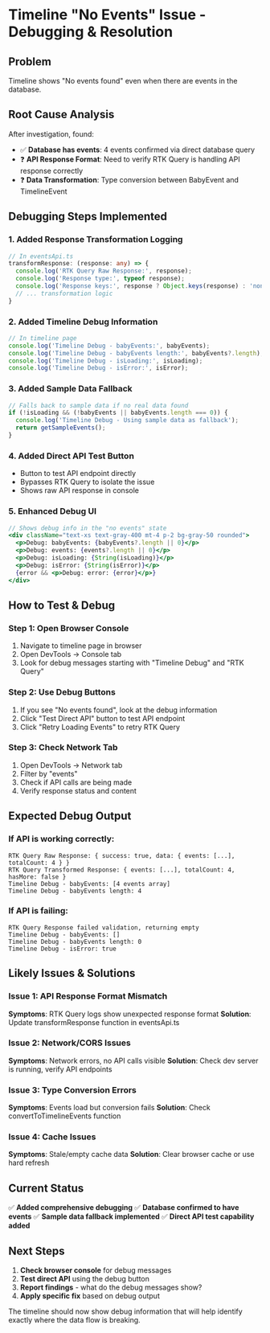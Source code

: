 # Timeline "No Events" Issue - Debugging & Resolution

## Problem
Timeline shows "No events found" even when there are events in the database.

## Root Cause Analysis
After investigation, found:
- ✅ **Database has events**: 4 events confirmed via direct database query
- ❓ **API Response Format**: Need to verify RTK Query is handling API response correctly
- ❓ **Data Transformation**: Type conversion between BabyEvent and TimelineEvent

## Debugging Steps Implemented

### 1. **Added Response Transformation Logging**
```typescript
// In eventsApi.ts
transformResponse: (response: any) => {
  console.log('RTK Query Raw Response:', response);
  console.log('Response type:', typeof response);
  console.log('Response keys:', response ? Object.keys(response) : 'none');
  // ... transformation logic
}
```

### 2. **Added Timeline Debug Information**
```typescript
// In timeline page
console.log('Timeline Debug - babyEvents:', babyEvents);
console.log('Timeline Debug - babyEvents length:', babyEvents?.length);
console.log('Timeline Debug - isLoading:', isLoading);
console.log('Timeline Debug - isError:', isError);
```

### 3. **Added Sample Data Fallback**
```typescript
// Falls back to sample data if no real data found
if (!isLoading && (!babyEvents || babyEvents.length === 0)) {
  console.log('Timeline Debug - Using sample data as fallback');
  return getSampleEvents();
}
```

### 4. **Added Direct API Test Button**
- Button to test API endpoint directly
- Bypasses RTK Query to isolate the issue
- Shows raw API response in console

### 5. **Enhanced Debug UI**
```jsx
// Shows debug info in the "no events" state
<div className="text-xs text-gray-400 mt-4 p-2 bg-gray-50 rounded">
  <p>Debug: babyEvents: {babyEvents?.length || 0}</p>
  <p>Debug: events: {events?.length || 0}</p>
  <p>Debug: isLoading: {String(isLoading)}</p>
  <p>Debug: isError: {String(isError)}</p>
  {error && <p>Debug: error: {error}</p>}
</div>
```

## How to Test & Debug

### Step 1: Open Browser Console
1. Navigate to timeline page in browser
2. Open DevTools → Console tab
3. Look for debug messages starting with "Timeline Debug" and "RTK Query"

### Step 2: Use Debug Buttons
1. If you see "No events found", look at the debug information
2. Click "Test Direct API" button to test API endpoint
3. Click "Retry Loading Events" to retry RTK Query

### Step 3: Check Network Tab
1. Open DevTools → Network tab
2. Filter by "events" 
3. Check if API calls are being made
4. Verify response status and content

## Expected Debug Output

### If API is working correctly:
```
RTK Query Raw Response: { success: true, data: { events: [...], totalCount: 4 } }
RTK Query Transformed Response: { events: [...], totalCount: 4, hasMore: false }
Timeline Debug - babyEvents: [4 events array]
Timeline Debug - babyEvents length: 4
```

### If API is failing:
```
RTK Query Response failed validation, returning empty
Timeline Debug - babyEvents: []
Timeline Debug - babyEvents length: 0
Timeline Debug - isError: true
```

## Likely Issues & Solutions

### Issue 1: API Response Format Mismatch
**Symptoms**: RTK Query logs show unexpected response format
**Solution**: Update transformResponse function in eventsApi.ts

### Issue 2: Network/CORS Issues
**Symptoms**: Network errors, no API calls visible
**Solution**: Check dev server is running, verify API endpoints

### Issue 3: Type Conversion Errors
**Symptoms**: Events load but conversion fails
**Solution**: Check convertToTimelineEvents function

### Issue 4: Cache Issues
**Symptoms**: Stale/empty cache data
**Solution**: Clear browser cache or use hard refresh

## Current Status

✅ **Added comprehensive debugging**
✅ **Database confirmed to have events**
✅ **Sample data fallback implemented**
✅ **Direct API test capability added**

## Next Steps

1. **Check browser console** for debug messages
2. **Test direct API** using the debug button
3. **Report findings** - what do the debug messages show?
4. **Apply specific fix** based on debug output

The timeline should now show debug information that will help identify exactly where the data flow is breaking.